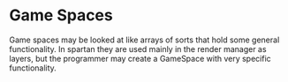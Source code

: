 # Game Spaces #

Game spaces may be looked at like arrays of sorts that hold some general functionality. In spartan they are used mainly in the render manager as layers, but the programmer may create a GameSpace with very specific functionality.